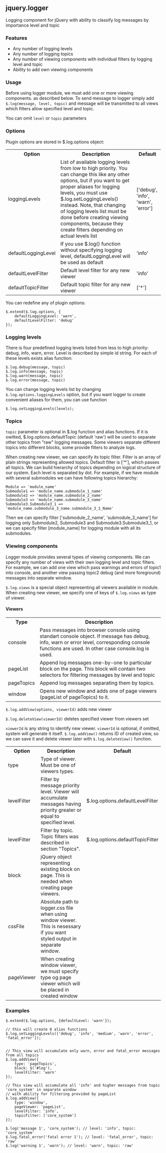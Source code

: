 ## jquery.logger

Logging component for jQuery with ability to classify log messages by importance level and topic

### Features

  - Any number of logging levels
  - Any number of logging topics
  - Any number of viewing components with individual filters by logging level and topic
  - Ability to add own viewing components


### Usage

Before using logger module, we must add one or more viewing components. as described below. To send message to logger simply add `$.log(message, level, topic)` and message will be transmitted to all views which filters allow specified level and topic.

You can omit `level` or `topic` parameters

### Options

Plugin options are stored in $.log.options object:

<table>
<tr>
  <th>Option</th>
  <th>Description</th>
  <th>Default</th>
</tr>

<tr>
  <td>loggingLevels</td>
  <td>List of available logging levels from low to high priority. You can change this like any other options, but if you want to get proper aliases for logging levels, you must use $.log.setLoggingLevels() instead. Note, that changing of logging levels list must be done before creating viewing components, because they create filters depending on actual levels list</td>
  <td>['debug', 'info', 'warn', 'error']</td>
</tr>

<tr>
  <td>defaultLoggingLevel</td>
  <td>If you use $.log() function without specifying logging level, defaultLoggingLevel will be used as default</td>
  <td>'info'</td>
</tr>

<tr>
  <td>defaultLevelFilter</td>
  <td>Default level filter for any new viewer</td>
  <td>'info'</td>
</tr>

<tr>
  <td>defaultTopicFilter</td>
  <td>Default topic filter for any new viewer</td>
  <td>['*']</td>
</tr>
</table>

You can redefine any of plugin options:

    $.extend($.log.options, {
        defaultLoggingLevel: 'warn',
        defaultLevelFilter: 'debug'
    });

### Logging levels

There is four predefined logging levels listed from less to high priority: debug, info, warn, error. Level is described by simple id string. For each of these levels exists alias function:

    $.log.debug(message, topic)
    $.log.info(message, topic)
    $.log.warn(message, topic)
    $.log.error(message, topic)

You can change logging levels list by changing `$.log.options.loggingLevels` option, but if you want logger to create convenient aliases for them, you can use function

    $.log.setLoggingLevels(levels);

### Topics

`topic` parameter is optional in $.log function and alias functions. If it is owitted, $.log.options.defaultTopic (default 'raw') will be used to separate other topics from "raw" logging messages. Some viewers separate different topics into different blocks, some provide filters to analyze logs.

When creating new viewer, we can specify its topic filter. Filter is an array of plain strings representing allowed topics. Default filter is ['*'], which passes all topics. We can build hierarchy of topics depending on logical structure of our system. Each level is separated by dot. For example, if we have module with several submodules we can have following topics hierarchy:

    Module => 'module_name'
    Submodule1 => 'module_name.submodule_1_name'
    Submodule2 => 'module_name.submodule_2_name'
    Submodule3 => 'module_name.submodule_3_name'
    Submodule3.Submodule3_1 => 'module_name.submodule_3_name.submodule_3_1_Name'

Then we can specify filter ['submodule_2_name', 'submodule_3_name'] for logging only Submodule2, Submodule3 and Submodule3.Submodule3_1, or we can specify filter [module_name] for logging module with all its submodules.

### Viewing components

Logger module provides several types of viewing components. We can specify any number of views with their own logging level and topic filters. For example, we can add one view which pass warnings and errors of topic1 into console, and another view passing topic2 debug (and more foreground) messages into separate window.

`$.log.views` is a special object representing all viewers available in module. When creating new viewer, we specify one of keys of `$.log.views` as type of viewer.

#### Viewers
<table>
<tr>
  <th>Type</th>
  <th>Description</th>
</tr>
<tr>
  <td>console</td>
  <td>Pass messages into browser console using standart console object. If message has debug, info, warn or error level, corresponding console functions are used. In other case console.log is used.</td>
</tr>
<tr>
  <td>pageList</td>
  <td>Append log messages one-by-one to particular block on the page. This block will contain two selectors for filtering messages by level and topic</td>
</tr>
<tr>
  <td>pageTopics</td>
  <td>Append log messages separating them by topics.</td>
</tr>
<tr>
  <td>window</td>
  <td>Opens new window and adds one of page viewers (pageList of pageTopics) to it.</td>
</tr>
</table>


`$.log.addView(options, viewerId)` adds new viewer

`$.log.deleteView(viewerId)` deletes specified viewer from viewers set

`viewerId` is any string to identify new viewer. `viewerId` is optional, if omitted, system will generate it itself. `$.log.addView()` returns ID of created view, so we can save it and delete viewer later with `$.log.deleteView()` function.

<table>
<tr>
  <th>Option</th>
  <th>Description</th>
  <th>Default</th>
</tr>
<tr>
  <td>type</td>
  <td>Type of viewer. Must be one of viewers types.</td>
  <td></td>
</tr>
<tr>
  <td>levelFilter</td>
  <td>Filter by message priority level. Viewer will accumulate messages having priority greater or equal to specified level.</td>
  <td>$.log.options.defaultLevelFilter</td>
</tr>
<tr>
  <td>levelFilter</td>
  <td>Filter by topic. Topic filters was described in section "Topics".</td>
  <td>$.log.options.defaultTopicFilter</td>
</tr>
<tr>
  <td>block</td>
  <td>jQuery object representing existing block on page. This is needed when creating page viewers.</td>
  <td></td>
</tr>
<tr>
  <td>cssFile</td>
  <td>Absolute path to logger.css file when using window viewer. This is nesessary if you want styled output in separate window.</td>
  <td></td>
</tr>
<tr>
  <td>pageViewer</td>
  <td>When creating window viewer, we must specify type og page viewer which will be placed in created window</td>
  <td></td>
</tr>
</table>


### Examples

    $.extend($.log.options, {defaultLevel: 'warn'});

    // this will create 6 alias functions
    $.log.setLoggingLevels(['debug', 'info', 'medium', 'warn', 'error', 'fatal_error']);


    // This view will accumulate only warn, error and fatal_error messages from all topics
    $.log.addView({
        type: 'pageTopics',
        block: $('#log'),
        levelFilter: 'warn'
    });

    // This view will accumulate all 'info' and higher messages from topic 'core_system' in separate window
    // with ability for filtering provided by pageList
    $.log.addView({
        type: 'window',
        pageViewer: 'pageList',
        levelFilter: 'info',
        topicFilter: ['core_system']
    });

    $.log('message 1', 'core_system'); // level: 'info', topic: 'core_system'
    $.log.fatal_error('fatal error 1'); // level: 'fatal_error', topic: 'raw'
    $.log('warning 1', 'warn'); // level: 'warn', topic: 'raw'